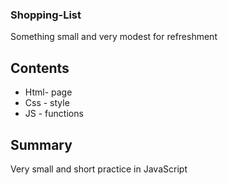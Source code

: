 ### Shopping-List
  Something small and very modest for refreshment

## Contents
  * Html- page
  * Css - style
  * JS - functions
  
  ## Summary
   Very small and short practice in JavaScript
   
    
